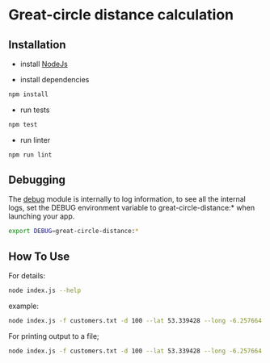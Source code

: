 # Great-circle distance calculation

## Installation

- install [NodeJs](https://nodejs.org)

- install dependencies

```bash
npm install
```

- run tests

```bash
npm test
```

- run linter

```bash
npm run lint
```

## Debugging

The [debug](https://www.npmjs.com/package/debug) module is internally to log information, to see all the internal logs, set the DEBUG environment variable to great-circle-distance:* when launching your app.

```bash
export DEBUG=great-circle-distance:*
```

## How To Use

For details:

```bash
node index.js --help
```

example:

```bash
node index.js -f customers.txt -d 100 --lat 53.339428 --long -6.257664
```

For printing output to a file;

```bash
node index.js -f customers.txt -d 100 --lat 53.339428 --long -6.257664 > output.txt
```

